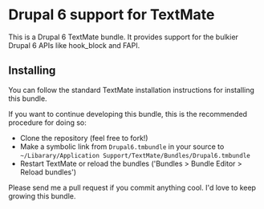 # Drupal 6 support for TextMate

This is a Drupal 6 TextMate bundle. It provides support for the bulkier Drupal 6 APIs like hook_block and FAPI.

## Installing

You can follow the standard TextMate installation instructions for installing this bundle.

If you want to continue developing this bundle, this is the recommended procedure for doing so:

* Clone the repository (feel free to fork!)
* Make a symbolic link from `Drupal6.tmbundle` in your source to `~/Libarary/Application Support/TextMate/Bundles/Drupal6.tmbundle`
* Restart TextMate or reload the bundles ('Bundles > Bundle Editor > Reload bundles')

Please send me a pull request if you commit anything cool. I'd love to keep growing this bundle.
